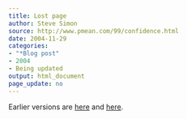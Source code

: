 ```yaml
---
title: Lost page
author: Steve Simon
source: http://www.pmean.com/99/confidence.html
date: 2004-11-29
categories:
- "*Blog post"
- 2004
- Being updated
output: html_document
page_update: no
---
```


Earlier versions are [here][sim1] and [here][sim2].

[sim1]: http://www.pmean.com/99/confidence.html
[sim2]: http://new.pmean.com/what-is-confidence-interval/
